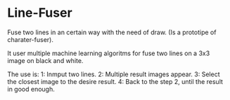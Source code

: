 # Line-Fuser
Fuse two lines in an certain way with the need of draw. (Is a prototipe of charater-fuser).

It user multiple machine learning algoritms for fuse two lines on a 3x3 image on black and white.

The use is: 
1: Inmput two lines.
2: Multiple result images appear.
3: Select the closest image to the desire result.
4: Back to the step 2, until the result in good enough.

